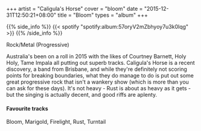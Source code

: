 +++
artist = "Caligula's Horse"
cover = "bloom"
date = "2015-12-31T12:50:21+08:00"
title = "Bloom"
types = "album"
+++

{{% side_info %}}
{{< spotify "spotify:album:57oryV2mZbhyoy7u3k0lqg" >}}
{{% /side_info %}}

Rock/Metal (Progressive)

Australia's been on a roll in 2015 with the likes of Courtney Barnett, Holy Holy, Tame Impala all putting out superb tracks. Caligula's Horse is a recent discovery, a band from Brisbane, and while they're definitely not scoring points for breaking boundaries, what they do manage to do is put out some great progressive rock that isn't a wankery show (which is more than you can ask for these days). It's not heavy - Rust is about as heavy as it gets - but the singing is actually decent, and good riffs are aplenty.

#### Favourite tracks

Bloom, Marigold, Firelight, Rust, Turntail